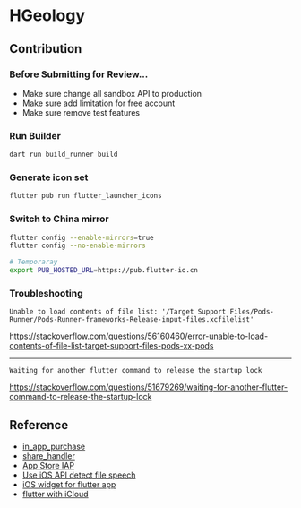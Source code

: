 # HGeology

## Contribution

### Before Submitting for Review...

-   Make sure change all sandbox API to production
-   Make sure add limitation for free account
-   Make sure remove test features

### Run Builder

```bash
dart run build_runner build
```

### Generate icon set

```bash
flutter pub run flutter_launcher_icons
```

### Switch to China mirror

```bash
flutter config --enable-mirrors=true
flutter config --no-enable-mirrors

# Temporaray
export PUB_HOSTED_URL=https://pub.flutter-io.cn
```

### Troubleshooting

```
Unable to load contents of file list: '/Target Support Files/Pods-Runner/Pods-Runner-frameworks-Release-input-files.xcfilelist'
```

https://stackoverflow.com/questions/56160460/error-unable-to-load-contents-of-file-list-target-support-files-pods-xx-pods

---

```
Waiting for another flutter command to release the startup lock
```

https://stackoverflow.com/questions/51679269/waiting-for-another-flutter-command-to-release-the-startup-lock

## Reference

-   [in_app_purchase](https://pub.dev/packages/in_app_purchase/example)
-   [share_handler](https://pub.dev/packages/share_handler)
-   [App Store IAP](https://stackoverflow.com/questions/73035526/how-to-get-a-unique-identifier-for-in-app-purchases-in-flutter-which-stays-alway)
-   [Use iOS API detect file speech](https://developer.apple.com/documentation/speech/sfspeechurlrecognitionrequest)
-   [iOS widget for flutter app](https://www.youtube.com/watch?v=NoTc1D26HAo)
-   [flutter with iCloud](https://pub.dev/packages/icloud_storage)
